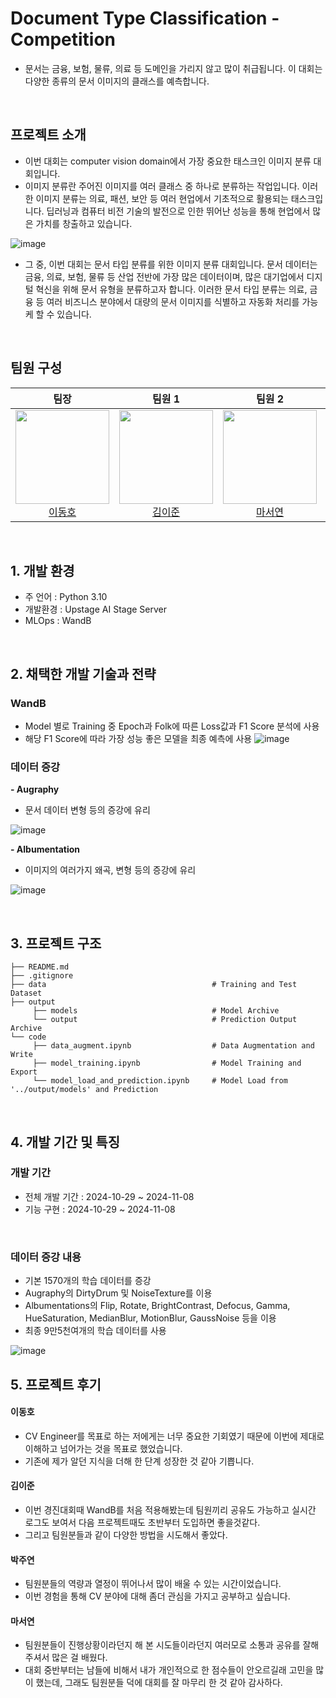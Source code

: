 # Document Type Classification - Competition 
- 문서는 금융, 보험, 물류, 의료 등 도메인을 가리지 않고 많이 취급됩니다. 이 대회는 다양한 종류의 문서 이미지의 클래스를 예측합니다.
<br>

## 프로젝트 소개
- 이번 대회는 computer vision domain에서 가장 중요한 태스크인 이미지 분류 대회입니다.
- 이미지 분류란 주어진 이미지를 여러 클래스 중 하나로 분류하는 작업입니다. 이러한 이미지 분류는 의료, 패션, 보안 등 여러 현업에서 기초적으로 활용되는 태스크입니다. 딥러닝과 컴퓨터 비전 기술의 발전으로 인한 뛰어난 성능을 통해 현업에서 많은 가치를 창출하고 있습니다.

![image](https://github.com/user-attachments/assets/a283599d-e341-4e64-abf2-86725543004d)

- 그 중, 이번 대회는 문서 타입 분류를 위한 이미지 분류 대회입니다. 문서 데이터는 금융, 의료, 보험, 물류 등 산업 전반에 가장 많은 데이터이며, 많은 대기업에서 디지털 혁신을 위해 문서 유형을 분류하고자 합니다. 이러한 문서 타입 분류는 의료, 금융 등 여러 비즈니스 분야에서 대량의 문서 이미지를 식별하고 자동화 처리를 가능케 할 수 있습니다.

<br>

## 팀원 구성

<div align="center">

| **팀장** | **팀원 1** | **팀원 2** | **팀원 3** | **팀원 4** |
| :------: |  :------: | :------: | :------: | :------: |
|[<img src="https://avatars.githubusercontent.com/u/97029997?v=4" height=150 width=150><br/>이동호](https://github.com/Horidong)|[<img src="https://avatars.githubusercontent.com/u/74906042?v=4" height=150 width=150> <br/> 김이준](https://github.com/yijoon009) |[<img src="https://avatars.githubusercontent.com/u/177802089?v=4" height=150 width=150> <br/> 마서연](https://github.com/sma002452) |[<img src="https://avatars.githubusercontent.com/u/40532035?v=4" height=150 width=150> <br/> 박주연](https://github.com/pbcs0321) |[<img src="https://avatars.githubusercontent.com/u/40630127?v=4" height=150 width=150> <br/> 주남정](https://github.com/namjeong-joo) |
</div>

<br>

## 1. 개발 환경

- 주 언어 : Python 3.10
- 개발환경 : Upstage AI Stage Server
- MLOps : WandB

<br>

## 2. 채택한 개발 기술과 전략

### WandB
- Model 별로 Training 중 Epoch과 Folk에 따른 Loss값과 F1 Score 분석에 사용
- 해당 F1 Score에 따라 가장 성능 좋은 모델을 최종 예측에 사용
![image](https://github.com/user-attachments/assets/3cd02da1-38f3-417a-91e0-ac4fb40512e5)

### 데이터 증강
**- Augraphy**
  - 문서 데이터 변형 등의 증강에 유리

![image](https://github.com/user-attachments/assets/8003eb82-7d4c-4fa7-ac95-f17a97b5fdac)

**- Albumentation**
  - 이미지의 여러가지 왜곡, 변형 등의 증강에 유리

![image](https://github.com/user-attachments/assets/0c3d215f-2697-47a5-9a11-f4fc2bbd01c6)

<br>

## 3. 프로젝트 구조
```
├── README.md
├── .gitignore
├── data                                     # Training and Test Dataset
├── output
     ├── models                              # Model Archive
     └── output                              # Prediction Output Archive
└── code
     ├── data_augment.ipynb                  # Data Augmentation and Write
     ├── model_training.ipynb                # Model Training and Export
     └── model_load_and_prediction.ipynb     # Model Load from '../output/models' and Prediction
```

<br>

## 4. 개발 기간 및 특징

### 개발 기간
- 전체 개발 기간 : 2024-10-29 ~ 2024-11-08
- 기능 구현 : 2024-10-29 ~ 2024-11-08
<br>

### 데이터 증강 내용
- 기본 1570개의 학습 데이터를 증강
- Augraphy의 DirtyDrum 및 NoiseTexture를 이용
- Albumentations의 Flip, Rotate, BrightContrast, Defocus, Gamma, HueSaturation, MedianBlur, MotionBlur, GaussNoise 등을 이용
- 최종 9만5천여개의 학습 데이터를 사용

![image](https://github.com/user-attachments/assets/b2687c83-c3bc-4866-952b-aa1c3ebfb310)


## 5. 프로젝트 후기

#### 이동호
- CV Engineer를 목표로 하는 저에게는 너무 중요한 기회였기 때문에 이번에 제대로 이해하고 넘어가는 것을 목표로 했었습니다. 
- 기존에 제가 알던 지식을 더해 한 단계 성장한 것 같아 기쁩니다.

#### 김이준
- 이번 경진대회때 WandB를 처음 적용해봤는데 팀원끼리 공유도 가능하고 실시간 로그도 보여서 다음 프로젝트때도 초반부터 도입하면 좋을것같다.
- 그리고  팀원분들과 같이 다양한 방법을 시도해서 좋았다.

#### 박주연
- 팀원분들의 역량과 열정이 뛰어나서 많이 배울 수 있는 시간이었습니다. 
- 이번 경험을 통해 CV 분야에 대해 좀더 관심을 가지고 공부하고 싶습니다.

#### 마서연
- 팀원분들이 진행상황이라던지 해 본 시도들이라던지 여러모로 소통과 공유를 잘해주셔서 많은 걸 배웠다. 
- 대회 중반부터는 남들에 비해서 내가 개인적으로 한 점수들이 안오르길래 고민을 많이 했는데, 그래도 팀원분들 덕에 대회를 잘 마무리 한 것 같아 감사하다.

